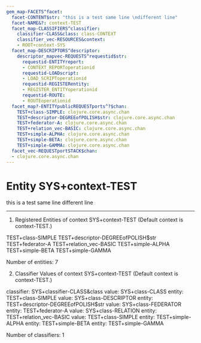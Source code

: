 ```yaml
---
gem_map-FACETS^facet:
  facet-CONTENT$str: "this is a test same line \ndifferent line"
  facet-NAME&?: context-TEST
  facet_map-CLASSIFIERS^classifier:
    classifier-CLASS&class: class-CONTEXT
    classifier_vec-RESOURCES&context:
    - ROOT+context-SYS
  facet_map-DESCRIPTORS^descriptor:
    descriptor_mapvec-REQUESTS^requestid$str:
      requestid-ENTITYreport:
      - CONTEXT_REPORToperationid
      requestid-LOADscript:
      - LOAD_SCRIPToperationid
      requestid-REGISTERentity:
      - REGISTER_ENTITYoperationid
      requestid-ROUTE:
      - ROUTEoperationid
  facet_map?-ENTITYpublicREQUESTports^?$chan:
    TEST+class-SIMPLE: clojure.core.async.chan
    TEST+descriptor-DEGREEofPOLISH$str: clojure.core.async.chan
    TEST+federator-A: clojure.core.async.chan
    TEST+relation_vec-BASIC: clojure.core.async.chan
    TEST+simple-ALPHA: clojure.core.async.chan
    TEST+simple-BETA: clojure.core.async.chan
    TEST+simple-GAMMA: clojure.core.async.chan
  facet_vec-REQUESTportSTACK$chan:
  - clojure.core.async.chan
---
```

# Entity SYS+context-TEST

this is a test same line 
different line

---
1. Registered Entities of context SYS+context-TEST
(Default context is context-TEST.)

TEST+class-SIMPLE
TEST+descriptor-DEGREEofPOLISH$str
TEST+federator-A
TEST+relation_vec-BASIC
TEST+simple-ALPHA
TEST+simple-BETA
TEST+simple-GAMMA

Number of entities: 7

2. Classifier Values of context SYS+context-TEST
(Default context is context-TEST.)

classifier:  SYS+classifier-CLASS&class
  value:       SYS+class-CLASS
    entity:      TEST+class-SIMPLE
  value:       SYS+class-DESCRIPTOR
    entity:      TEST+descriptor-DEGREEofPOLISH$str
  value:       SYS+class-FEDERATOR
    entity:      TEST+federator-A
  value:       SYS+class-RELATION
    entity:      TEST+relation_vec-BASIC
  value:       TEST+class-SIMPLE
    entity:      TEST+simple-ALPHA
    entity:      TEST+simple-BETA
    entity:      TEST+simple-GAMMA

Number of classifiers: 1

